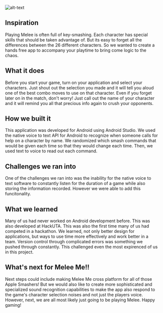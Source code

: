 
![alt-text](https://img.rankedboost.com/wp-content/uploads/2017/01/Super-Smash-Bros-Melee-Tier-List-2.png)

## Inspiration
Playing Melee is often full of key-smashing. Each character has special skills that should be taken advantage of. But its easy to forget all the differences between the 26 different characters. So we wanted to create a hands free app to accompany your playtime to bring come logic to the chaos. 
## What it does
Before you start your game, turn on your application and select your characters. Just shout out the selection you made and it will tell you aloud one of the best combo moves to use on that character. Even if you forget later on in the match, don't worry! Just call out the name of your character and it will remind you all that precious info again to crush your opponents. 

## How we built it
This application was developed for Android using Android Studio. We used the native voice to text API for Android to recognize when someone calls for help on a character by name. We randomized which smash commands that would be given each time so that they would change each time. Then, we used text to voice to read out each command. 


## Challenges we ran into
One of the challenges we ran into was the inability for the native voice to text software to constantly listen for the duration of a game while also storing the information recorded. However we were able to add this funcitonality. 

## What we learned
Many of us had never worked on Android development before. This was also developed at HackUTA. This was also the first time many of us had competed in a hackathon. We learned, not only better design for applications, but ways to use time more effectively and work better in a team. Version control through complicated errors was something we pushed through constantly. This challenged even the most expirenced of us in this project.  

## What's next for Melee Me!!
Next steps could include making Melee Me cross platform for all of those Apple Smashers! But we would also like to create more sophisticated and specialized sound recognition capabilities to make the app also respond to the game's character selection noises and not just the players voice. However, next, we are all most likely just going to be playing Melee. 
Happy gaming! 

